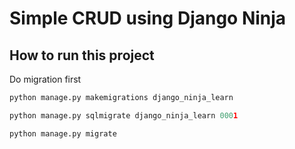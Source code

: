 # Simple CRUD using Django Ninja

## How to run this project

Do migration first

```python
python manage.py makemigrations django_ninja_learn

python manage.py sqlmigrate django_ninja_learn 0001

python manage.py migrate
```